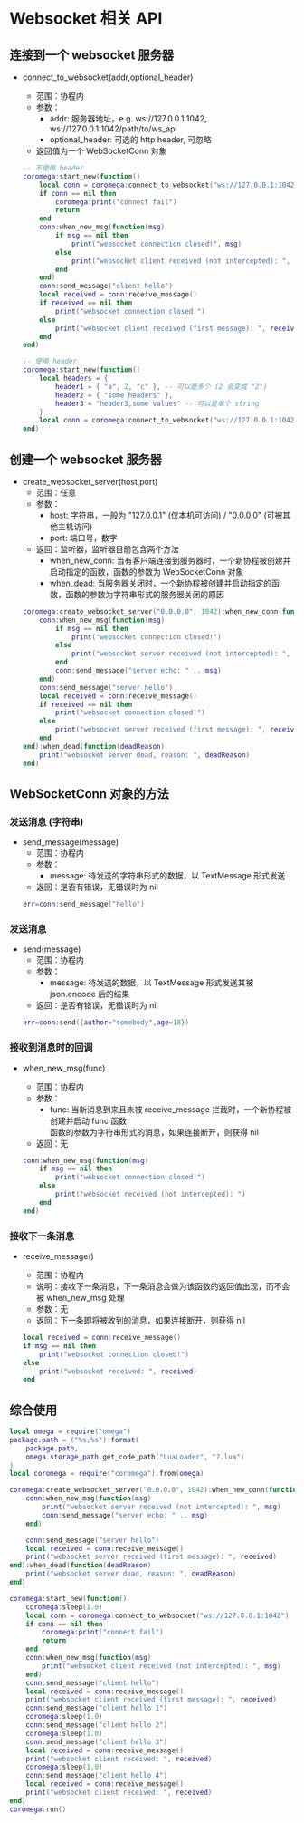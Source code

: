 # Websocket 相关 API

## 连接到一个 websocket 服务器

- connect_to_websocket(addr,optional_header)

  - 范围：协程内
  - 参数：
    - addr: 服务器地址，e.g. ws://127.0.0.1:1042, ws://127.0.0.1:1042/path/to/ws_api
    - optional_header: 可选的 http header, 可忽略
  - 返回值为一个 WebSocketConn 对象

  ```lua
  -- 不使用 header
  coromega:start_new(function()
      local conn = coromega:connect_to_websocket("ws://127.0.0.1:1042")
      if conn == nil then
          coromega:print("connect fail")
          return
      end
      conn:when_new_msg(function(msg)
          if msg == nil then
              print("websocket connection closed!", msg)
          else
              print("websocket client received (not intercepted): ", msg)
          end
      end)
      conn:send_message("client hello")
      local received = conn:receive_message()
      if received == nil then
          print("websocket connection closed!")
      else
          print("websocket client received (first message): ", received)
      end
  end)

  -- 使用 header
  coromega:start_new(function()
      local headers = {
          header1 = { "a", 2, "c" }, -- 可以是多个 (2 会变成 "2")
          header2 = { "some headers" },
          header3 = "header3,some values" -- 可以是单个 string
      }
      local conn = coromega:connect_to_websocket("ws://127.0.0.1:1042",headers)
  end)
  ```

## 创建一个 websocket 服务器

- create_websocket_server(host,port)
  - 范围：任意
  - 参数：
    - host: 字符串，一般为 "127.0.0.1" (仅本机可访问) / "0.0.0.0" (可被其他主机访问)
    - port: 端口号，数字
  - 返回：监听器，监听器目前包含两个方法
    - when_new_conn: 当有客户端连接到服务器时，一个新协程被创建并启动指定的函数，函数的参数为 WebSocketConn 对象
    - when_dead: 当服务器关闭时，一个新协程被创建并启动指定的函数，函数的参数为字符串形式的服务器关闭的原因
  ```lua
  coromega:create_websocket_server("0.0.0.0", 1042):when_new_conn(function(conn)
      conn:when_new_msg(function(msg)
          if msg == nil then
              print("websocket connection closed!")
          else
              print("websocket server received (not intercepted): ", msg)
          end
          conn:send_message("server echo: " .. msg)
      end)
      conn:send_message("server hello")
      local received = conn:receive_message()
      if received == nil then
          print("websocket connection closed!")
      else
          print("websocket server received (first message): ", received)
      end
  end):when_dead(function(deadReason)
      print("websocket server dead, reason: ", deadReason)
  end)
  ```

## WebSocketConn 对象的方法

### 发送消息 (字符串)

- send_message(message)
  - 范围：协程内
  - 参数：
    - message: 待发送的字符串形式的数据，以 TextMessage 形式发送
  - 返回：是否有错误，无错误时为 nil
  ```lua
  err=conn:send_message("hello")
  ```

### 发送消息

- send(message)
  - 范围：协程内
  - 参数：
    - message: 待发送的数据，以 TextMessage 形式发送其被 json.encode 后的结果
  - 返回：是否有错误，无错误时为 nil
  ```lua
  err=conn:send({author="somebody",age=18})
  ```

### 接收到消息时的回调

- when_new_msg(func)

  - 范围：协程内
  - 参数：
    - func: 当新消息到来且未被 receive_message 拦截时，一个新协程被创建并启动 func 函数<br>
    函数的参数为字符串形式的消息，如果连接断开，则获得 nil
  - 返回：无

  ```lua
  conn:when_new_msg(function(msg)
      if msg == nil then
          print("websocket connection closed!")
      else
          print("websocket received (not intercepted): ")
      end
  end)
  ```

### 接收下一条消息

- receive_message()

  - 范围：协程内
  - 说明：接收下一条消息，下一条消息会做为该函数的返回值出现，而不会被 when_new_msg 处理
  - 参数：无
  - 返回：下一条即将被收到的消息，如果连接断开，则获得 nil

  ```lua
  local received = conn:receive_message()
  if msg == nil then
      print("websocket connection closed!")
  else
      print("websocket received: ", received)
  end

  ```

## 综合使用

```lua
local omega = require("omega")
package.path = ("%s;%s"):format(
    package.path,
    omega.storage_path.get_code_path("LuaLoader", "?.lua")
)
local coromega = require("coromega").from(omega)

coromega:create_websocket_server("0.0.0.0", 1042):when_new_conn(function(conn)
    conn:when_new_msg(function(msg)
        print("websocket server received (not intercepted): ", msg)
        conn:send_message("server echo: " .. msg)
    end)

    conn:send_message("server hello")
    local received = conn:receive_message()
    print("websocket server received (first message): ", received)
end):when_dead(function(deadReason)
    print("websocket server dead, reason: ", deadReason)
end)

coromega:start_new(function()
    coromega:sleep(1.0)
    local conn = coromega:connect_to_websocket("ws://127.0.0.1:1042")
    if conn == nil then
        coromega:print("connect fail")
        return
    end
    conn:when_new_msg(function(msg)
        print("websocket client received (not intercepted): ", msg)
    end)
    conn:send_message("client hello")
    local received = conn:receive_message()
    print("websocket client received (first message): ", received)
    conn:send_message("client hello 1")
    coromega:sleep(1.0)
    conn:send_message("client hello 2")
    coromega:sleep(1.0)
    conn:send_message("client hello 3")
    local received = conn:receive_message()
    print("websocket client received: ", received)
    coromega:sleep(1.0)
    conn:send_message("client hello 4")
    local received = conn:receive_message()
    print("websocket client received: ", received)
end)
coromega:run()

```

